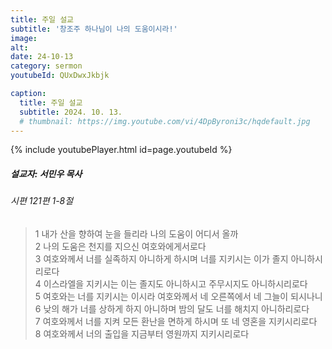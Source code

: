 ```yaml
---
title: 주일 설교
subtitle: '창조주 하나님이 나의 도움이시라!'
image: 
alt:
date: 24-10-13
category: sermon
youtubeId: QUxDwxJkbjk

caption:
  title: 주일 설교
  subtitle: 2024. 10. 13.
  # thumbnail: https://img.youtube.com/vi/4DpByroni3c/hqdefault.jpg
---
```

{% include youtubePlayer.html id=page.youtubeId %}

##### 설교자: 서민우 목사

###### 시편 121편 1-8절

> 1 내가 산을 향하여 눈을 들리라 나의 도움이 어디서 올까  
> 2 나의 도움은 천지를 지으신 여호와에게서로다  
> 3 여호와께서 너를 실족하지 아니하게 하시며 너를 지키시는 이가 졸지 아니하시리로다  
> 4 이스라엘을 지키시는 이는 졸지도 아니하시고 주무시지도 아니하시리로다  
> 5 여호와는 너를 지키시는 이시라 여호와께서 네 오른쪽에서 네 그늘이 되시나니  
> 6 낮의 해가 너를 상하게 하지 아니하며 밤의 달도 너를 해치지 아니하리로다  
> 7 여호와께서 너를 지켜 모든 환난을 면하게 하시며 또 네 영혼을 지키시리로다  
> 8 여호와께서 너의 출입을 지금부터 영원까지 지키시리로다  
